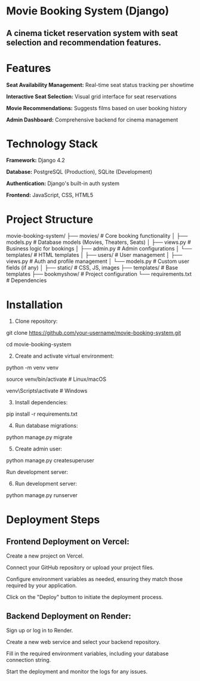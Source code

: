 # Movie Booking System (Django)
## A cinema ticket reservation system with seat selection and recommendation features.

# Features
**Seat Availability Management:** Real-time seat status tracking per showtime

**Interactive Seat Selection:** Visual grid interface for seat reservations

**Movie Recommendations:** Suggests films based on user booking history

**Admin Dashboard:** Comprehensive backend for cinema management

# Technology Stack
**Framework:** Django 4.2

**Database:** PostgreSQL (Production), SQLite (Development)

**Authentication:** Django's built-in auth system

**Frontend:** JavaScript, CSS, HTML5

# Project Structure
movie-booking-system/
├── movies/                # Core booking functionality
│   ├── models.py          # Database models (Movies, Theaters, Seats)
│   ├── views.py           # Business logic for bookings
│   ├── admin.py           # Admin configurations
│   └── templates/         # HTML templates
│
├── users/                 # User management
│   ├── views.py           # Auth and profile management
│   └── models.py          # Custom user fields (if any)
│
├── static/                # CSS, JS, images
├── templates/             # Base templates
├── bookmyshow/            # Project configuration
└── requirements.txt       # Dependencies

# Installation

1. Clone repository:

git clone https://github.com/your-username/movie-booking-system.git

cd movie-booking-system

2. Create and activate virtual environment:

python -m venv venv

source venv/bin/activate  # Linux/macOS

venv\Scripts\activate     # Windows

3. Install dependencies:

pip install -r requirements.txt

4. Run database migrations:

python manage.py migrate

5. Create admin user:

python manage.py createsuperuser

Run development server:

6. Run development server:

python manage.py runserver

# Deployment Steps
## Frontend Deployment on Vercel:

Create a new project on Vercel.

Connect your GitHub repository or upload your project files.

Configure environment variables as needed, ensuring they match those required by your application.

Click on the "Deploy" button to initiate the deployment process.

## Backend Deployment on Render:

Sign up or log in to Render.

Create a new web service and select your backend repository.

Fill in the required environment variables, including your database connection string.

Start the deployment and monitor the logs for any issues.
